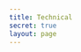 ```yaml
---
title: Technical
secret: true
layout: page
---
```


<CollectionIndex title="Technical" lead="Technical Articles" :collection="['technical']" />
